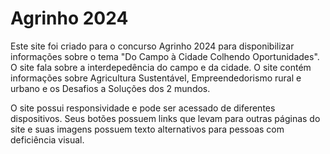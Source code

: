 # Agrinho 2024
 
Este site foi criado para o concurso Agrinho 2024 para disponibilizar informações sobre o tema "Do Campo à Cidade Colhendo Oportunidades". O site fala sobre a interdepedência do campo e da cidade. O site contém informações sobre Agricultura Sustentável, Empreendedorismo rural e urbano e os Desafios a Soluções dos 2 mundos.

O site possui responsividade e pode ser acessado de diferentes dispositivos. Seus botões possuem links que levam para outras páginas do site e suas imagens possuem texto alternativos para pessoas com deficiência visual.
